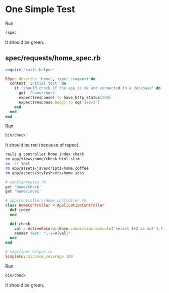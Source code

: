 # One Simple Test

Run

```sh
rspec
```

It should be green.

## spec/requests/home_spec.rb

```ruby
require 'rails_helper'

RSpec.describe 'Home', type: :request do
  context 'initial test' do
    it 'should check if the app is ok and connected to a database' do
      get '/home/check'
      expect(response).to have_http_status(200)
      expect(response.body).to eq('1+2=3')
    end
  end
end
```

Run

```sh
bin/check
```

It should be red (because of rspec).

```sh
rails g controller home index check
rm app/views/home/check.html.slim
rm -rf test
rm app/assets/javascripts/home.coffee
rm app/assets/stylesheets/home.scss
```

```ruby
# config/routes.rb
get 'home/check'
get 'home/index'

# app/controllers/home_controller.rb
class HomeController < ApplicationController
  def index
  end

  def check
    val = ActiveRecord::Base.connection.execute('select 1+2 as val').first['val']
    render text: "1+2=#{val}"
  end
end

# sepc/spec_helper.rb
SimpleCov.minimum_coverage 100
```

Run

```sh
bin/check
```

It should be green.
